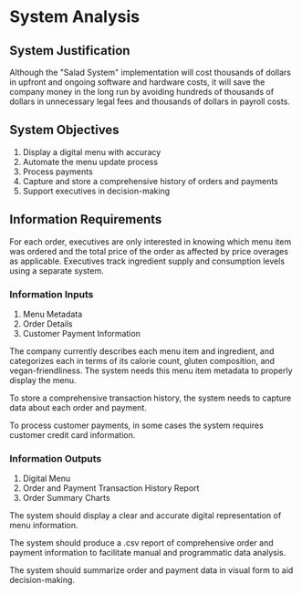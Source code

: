# System Analysis

## System Justification

Although the "Salad System" implementation will cost thousands of dollars
 in upfront and ongoing software and hardware costs,
 it will save the company money in the long run
  by avoiding hundreds of thousands of dollars in unnecessary legal fees
  and thousands of dollars in payroll costs.

## System Objectives

 1. Display a digital menu with accuracy
 2. Automate the menu update process
 3. Process payments
 4. Capture and store a comprehensive history of orders and payments
 5. Support executives in decision-making

## Information Requirements

For each order,
 executives are only interested in knowing
  which menu item was ordered and the
  total price of the order
   as affected by price overages
    as applicable.
 Executives track ingredient supply and consumption levels using a separate system.

### Information Inputs

1. Menu Metadata
2. Order Details
2. Customer Payment Information

The company currently describes each menu item and ingredient,
 and categorizes each in terms of its calorie count, gluten composition, and vegan-friendliness. The system needs this menu item metadata to properly display the menu.

To store a comprehensive transaction history,
 the system needs to capture data about each order and payment.

To process customer payments, in some cases the system requires customer credit card information.

### Information Outputs

1. Digital Menu
2. Order and Payment Transaction History Report
3. Order Summary Charts

The system should display a clear and accurate digital representation of menu information.

The system should produce a .csv report of comprehensive order and payment information to facilitate manual and programmatic data analysis.

The system should summarize order and payment data in visual form to aid decision-making.
